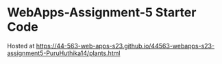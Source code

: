 # WebApps-Assignment-5 Starter Code
Hosted at  https://44-563-web-apps-s23.github.io/44563-webapps-s23-assignment5-PuruHuthika14/plants.html
